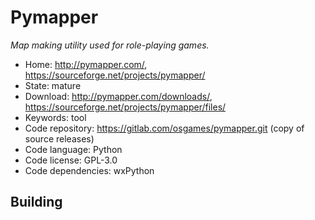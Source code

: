 # Pymapper

_Map making utility used for role-playing games._

- Home: http://pymapper.com/, https://sourceforge.net/projects/pymapper/
- State: mature
- Download: http://pymapper.com/downloads/, https://sourceforge.net/projects/pymapper/files/
- Keywords: tool
- Code repository: https://gitlab.com/osgames/pymapper.git (copy of source releases)
- Code language: Python
- Code license: GPL-3.0
- Code dependencies: wxPython

## Building
